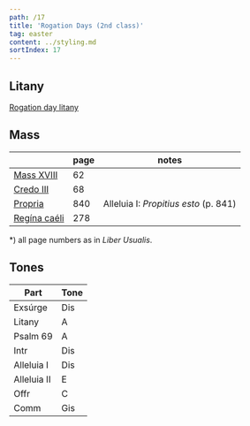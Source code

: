 ```yaml
---
path: /17
title: 'Rogation Days (2nd class)'
tag: easter
content: ../styling.md
sortIndex: 17
---
```


## Litany

[Rogation day litany](/pdf/the-greater-and-lesser-litanies.pdf)

## Mass

|   | page | notes   |
|---|---|---|
| [Mass XVIII](/pdf/xviii.pdf) | 62 ||
| [Credo III](/pdf/credo-iii.pdf) | 68 ||
| [Propria](/pdf/rogation-days.pdf)  | 840 | Alleluia I: _Propitius esto_ (p. 841) |
| [Regína caéli](/pdf/ave-regina-caelorum.pdf)  | 278  ||

*) all page numbers as in _Liber Usualis_.

## Tones

| Part  | Tone |
|---|---|
| Exsúrge | Dis |
| Litany | A |
| Psalm 69 | A |
| Intr | Dis |
| Alleluia I | Dis |
| Alleluia II | E |
| Offr | C |
| Comm | Gis |
